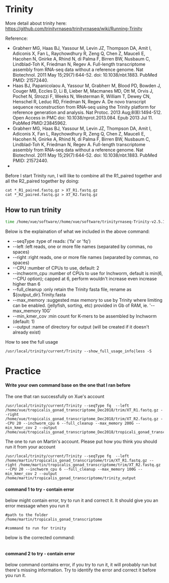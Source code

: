 # Trinity
More detail about trinity here: https://github.com/trinityrnaseq/trinityrnaseq/wiki/Running-Trinity

Reference:
   - Grabherr MG, Haas BJ, Yassour M, Levin JZ, Thompson DA, Amit I, Adiconis X, Fan L, Raychowdhury R, Zeng Q, Chen Z, Mauceli E, Hacohen N, Gnirke A, Rhind N, di Palma F, Birren BW, Nusbaum C, Lindblad-Toh K, Friedman N, Regev A. Full-length transcriptome assembly from RNA-seq data without a reference genome. Nat Biotechnol. 2011 May 15;29(7):644-52. doi: 10.1038/nbt.1883. PubMed PMID: 21572440.
  - Haas BJ, Papanicolaou A, Yassour M, Grabherr M, Blood PD, Bowden J, Couger MB, Eccles D, Li B, Lieber M, Macmanes MD, Ott M, Orvis J, Pochet N, Strozzi F, Weeks N, Westerman R, William T, Dewey CN, Henschel R, Leduc RD, Friedman N, Regev A. De novo transcript sequence reconstruction from RNA-seq using the Trinity platform for reference generation and analysis. Nat Protoc. 2013 Aug;8(8):1494-512. Open Access in PMC doi: 10.1038/nprot.2013.084. Epub 2013 Jul 11. PubMed PMID:23845962.
  - Grabherr MG, Haas BJ, Yassour M, Levin JZ, Thompson DA, Amit I, Adiconis X, Fan L, Raychowdhury R, Zeng Q, Chen Z, Mauceli E, Hacohen N, Gnirke A, Rhind N, di Palma F, Birren BW, Nusbaum C, Lindblad-Toh K, Friedman N, Regev A. Full-length transcriptome assembly from RNA-seq data without a reference genome. Nat Biotechnol. 2011 May 15;29(7):644-52. doi: 10.1038/nbt.1883. PubMed PMID: 21572440.
  - 

Before I start Trinity run, I will like to combine all the R1_paired together and all the R2_paired together by doing:
```
cat *_R1_paired.fastq.gz > XT_R1.fastq.gz
cat *_R2_paired.fastq.gz > XT_R2.fastq.gz
```

## How to run trinity
```bash
time /home/xue/software//home/xue/software/trinityrnaseq-Trinity-v2.5.1/Trinity --seqType fq  --left /home/xue/tropicalis_gonad_transcriptome_Dec2018/trim/XT_R1.fastq.gz --right /home/xue/tropicalis_gonad_transcriptome_Dec2018/trim/XT_R2.fastq.gz --CPU 20 --inchworm_cpu 6 --full_cleanup --max_memory 200G --min_kmer_cov 2 --output /home/xue/tropicalis_gonad_transcriptome_Dec2018/tropicali_gonad_transcriptome_trinityOut
```
Below is the explaination of what we included in the above command:
- --seqType <string>      :type of reads: ('fa' or 'fq')
- --left  <string>    :left reads, one or more file names (separated by commas, no spaces)
- --right <string>    :right reads, one or more file names (separated by commas, no spaces)
- --CPU <int>                     :number of CPUs to use, default: 2
- --inchworm_cpu <int>           :number of CPUs to use for Inchworm, default is min(6, --CPU option); capped at 6, perform wouldn't increase even increase higher than 6
-  --full_cleanup                  :only retain the Trinity fasta file, rename as ${output_dir}.Trinity.fasta
- --max_memory <string>      :suggested max memory to use by Trinity where limiting can be enabled. (jellyfish, sorting, etc) provided in Gb of RAM, ie.  '--max_memory 10G'
- --min_kmer_cov <int>           :min count for K-mers to be assembled by Inchworm (default: 1)
- --output <string>               :name of directory for output (will be created if it doesn't already exist)

How to see the full usage
```
/usr/local/trinity/current/Trinity --show_full_usage_info|less -S
```

# Practice
#### Write your own command base on the one that I ran before
The one that ran successfully on Xue's account
```
/usr/local/trinity/current/Trinity --seqType fq  --left /home/xue/tropicalis_gonad_transcriptome_Dec2018/trim/XT_R1.fastq.gz --right /home/xue/tropicalis_gonad_transcriptome_Dec2018/trim/XT_R2.fastq.gz --CPU 20 --inchworm_cpu 6 --full_cleanup --max_memory 200G --min_kmer_cov 2 --output /home/xue/tropicalis_gonad_transcriptome_Dec2018/tropicali_gonad_transcriptome_trinityOut
```
The one to run on Martin's account. Please put how you think you should run it from your account
```
/usr/local/trinity/current/Trinity --seqType fq  --left /home/martin/tropicalis_gonad_transcriptome/trim/XT_R1.fastq.gz --right /home/martin/tropicalis_gonad_transcriptome/trim/XT_R2.fastq.gz --CPU 20 --inchworm_cpu 6 --full_cleanup --max_memory 100G --min_kmer_cov 2 --output
/home/martin/tropicalis_gonad_transcriptome/trinity_output

```



#### command 1 to try - contain error
below might contain error, try to run it and correct it. It should give you an error message when you run it
```
#path to the folder
/home/martin/tropicalis_gonad_transcriptome

#command to run for trinity 

```
below is the corrected command:
```

```
#### command 2 to try - contain error
below command contains error, if you try to run it, it will probably run but there's missing information. Try to identify the error and correct it before you run it.  
```

```

